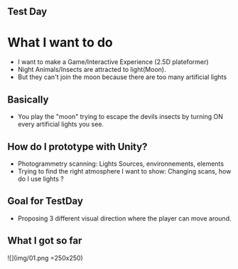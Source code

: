 ## Test Day

# What I want to do
 - I want to make a Game/Interactive Experience (2.5D plateformer)
 - Night Animals/Insects are attracted to light(Moon). 
 - But they can't join the moon because there are too many artificial lights 

 ## Basically
 - You play the "moon" trying to escape the devils insects by turning ON every artificial lights you see.

## How do I prototype with Unity?
- Photogrammetry scanning: Lights Sources, environnements, elements
- Trying to find the right atmosphere I want to show: Changing scans, how do I use lights ?

## Goal for TestDay
- Proposing 3 different visual direction where the player can move around. 


## What I got so far
![](img/01.png =250x250)
